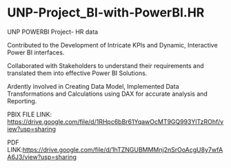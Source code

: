 # UNP-Project_BI-with-PowerBI.HR
UNP POWERBI Project- HR data

Contributed to the Development of Intricate KPIs and Dynamic, Interactive Power BI interfaces.

Collaborated with Stakeholders to understand their requirements and translated them into effective Power BI Solutions.

Ardently involved in Creating Data Model, Implemented Data Transformations and Calculations using DAX for accurate analysis and Reporting.


PBIX FILE LINK: https://drive.google.com/file/d/1RHpc6bBr61YqawOcMT9GQ993YlTzROhf/view?usp=sharing

PDF LINK:https://drive.google.com/file/d/1hTZNGUBMMMnj2nSrOoAcgU8y7wfAA6J3/view?usp=sharing
